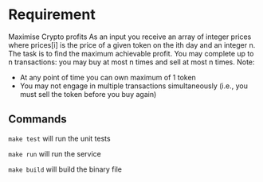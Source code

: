 # Requirement

Maximise Crypto profits
As an input you receive an array of integer prices where prices[i] is the price of a given token on the ith day and an integer n.
The task is to find the maximum achievable profit. You may complete up to n transactions: you may buy at most n times and sell at most n times.
Note:
- At any point of time you can own maximum of 1 token
- You may not engage in multiple transactions simultaneously (i.e., you must sell the
token before you buy again)

## Commands
`make test` will run the unit tests

`make run` will run the service

`make build` will build the binary file